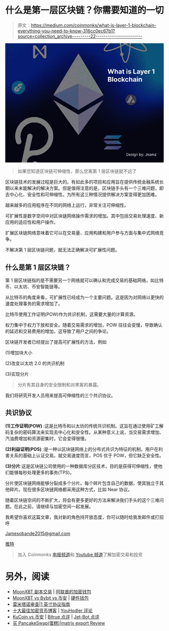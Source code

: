 # 什么是第一层区块链？你需要知道的一切

> 原文：<https://medium.com/coinmonks/what-is-layer-1-blockchain-everything-you-need-to-know-316cc0ec67b1?source=collection_archive---------22----------------------->

![](img/a8ea478b917504aea58d3c75bbec12d0.png)

> 如果您知道区块链可伸缩性，那么您离第 1 层区块链就不远了

区块链技术的发展过程是巨大的。有如此多的项目和应用旨在提供传统金融系统长期以来未能解决的解决方案。但是值得注意的是，区块链手头有一个三难问题，即去中心化、安全性和可伸缩性。为所有这三种情况提供解决方案变得更加困难。

越来越多的应用程序在不同的网络上运行，非常关注可伸缩性。

可扩展性是数字空间中对区块链网络操作需求的增加。其中包括交易处理速度、新应用的适应性和用户操作。

扩展区块链网络意味着它可以在交易量、应用构建和用户参与方面与集中式网络竞争。

不解决第 1 层区块链问题，就无法正确解决可扩展性问题。

## 什么是第 1 层区块链？

第 1 层区块链指的是不需要另一个网络就可以确认和完成交易的基础网络，如比特币、以太坊、币安智能链等。

从比特币的角度来看，可扩展性已经成为一个主要问题。这是因为对网络以更快的速度处理事务的需求增加了。

比特币使用工作证明(POW)作为共识机制，这需要大量的计算资源。

权力集中于权力下放和安全。随着交易需求的增加，POW 往往会变慢，导致确认的延迟和交易费用的增加，这导致了用户之间的争论。

区块链开发者已经提出了提高可扩展性的方法，例如

(1)增加块大小

(2)改变以太坊 2.0 的共识机制

(3)实现分片

> 分片有其自身的安全限制和对黑客的暴露。

我们将研究开发人员用来提高可伸缩性的三个共识协议。

## 共识协议

**(1)工作证明(POW)** :这是比特币和以太坊的传统共识机制。这旨在通过使用矿工解码复杂的密码算法来实现去中心化和安全性。从某种意义上说，当交易需求增加、汽油费增加和资源密集时，它会变得很慢。

**(2)利益证明(POS)** :是一种以区块链网络上的分布式共识为特征的机制。用户在利害关系的基础上认证交易。就交易速度而言，POS 优于 POW，但它缺乏安全性。

**(3)分片**:这是区块链公司使用的一种数据库分区技术，目的是获得可伸缩性，使他们能够每秒处理更多的事务(TPS)。

分片使区块链网络能够分裂成多个分片。每个碎片包含自己的数据，使其独立于其他碎片。现在很多区块链网络都采用这种方式，比如 Near 协议。

随着区块链空间的不断扩大，将会有更多更好的方法来解决我们手头的这个三难问题。在此之前，请继续与加密空间一起发展。

我希望你喜欢这篇文章，我对新的角色持开放态度，你可以随时给我发邮件或打招呼

[Jamesobande2015@gmail.com](https://www.jamesobande2015@gmail.com/)

[推特](https://twitter.com/jeamz007)

> 加入 Coinmonks [电报频道](https://t.me/coincodecap)和 [Youtube 频道](https://www.youtube.com/c/coinmonks/videos)了解加密交易和投资

# 另外，阅读

*   [MoonXBT 副本交易](https://coincodecap.com/moonxbt-copy-trading) | [阿联酋的加密钱包](https://coincodecap.com/crypto-wallets-in-uae)
*   [MoonXBT vs Bybit vs 币安](https://coincodecap.com/bybit-binance-moonxbt) | [硬件钱包](/coinmonks/hardware-wallets-dfa1211730c6)
*   [雷米塔诺审查](https://coincodecap.com/remitano-review)|[1 英寸协议指南](https://coincodecap.com/1inch)
*   [十大最佳加密货币博客](https://coincodecap.com/best-cryptocurrency-blogs) | [YouHodler 评论](https://coincodecap.com/youhodler-review)
*   [KuCoin vs 币安](https://coincodecap.com/kucoin-vs-binance) | [Bitrue 点评](https://coincodecap.com/bitrue-review) | [Jet-Bot 点评](https://coincodecap.com/jet-bot-review)
*   [买 PancakeSwap(蛋糕)](https://coincodecap.com/buy-pancakeswap)|[matrix export Review](https://coincodecap.com/matrixport-review)